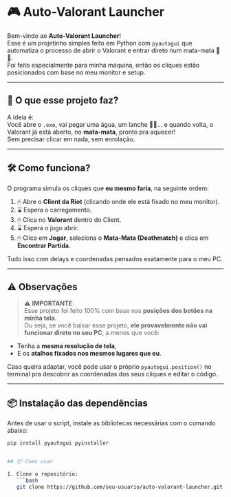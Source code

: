 # 🎮 Auto-Valorant Launcher

Bem-vindo ao **Auto-Valorant Launcher**!  
Esse é um projetinho simples feito em Python com `pyautogui` que automatiza o processo de abrir o Valorant e entrar direto num mata-mata 🧠💥.  
Foi feito especialmente para minha máquina, então os cliques estão posicionados com base no meu monitor e setup.

---

## 🚀 O que esse projeto faz?

A ideia é:  
Você abre o `.exe`, vai pegar uma água, um lanche 🥤🍪... e quando volta, o Valorant já está aberto, no **mata-mata**, pronto pra aquecer!  
Sem precisar clicar em nada, sem enrolação.

---

## 🛠 Como funciona?

O programa simula os cliques que **eu mesmo faria**, na seguinte ordem:

1. 🖱 Abre o **Client da Riot** (clicando onde ele está fixado no meu monitor).
2. ⌛ Espera o carregamento.
3. 🖱 Clica no **Valorant** dentro do Client.
4. ⌛ Espera o jogo abrir.
5. 🖱 Clica em **Jogar**, seleciona o **Mata-Mata (Deathmatch)** e clica em **Encontrar Partida**.

Tudo isso com delays e coordenadas pensados exatamente para o meu PC.




---

## ⚠️ Observações

> ⚠️ **IMPORTANTE**:  
Esse projeto foi feito 100% com base nas **posições dos botões na minha tela**.  
Ou seja, se você baixar esse projeto, **ele provavelmente não vai funcionar direto no seu PC**, a menos que você:
- Tenha a **mesma resolução de tela**,
- E os **atalhos fixados nos mesmos lugares que eu**.

Caso queira adaptar, você pode usar o próprio `pyautogui.position()` no terminal pra descobrir as coordenadas dos seus cliques e editar o código.

---
## 📦 Instalação das dependências

Antes de usar o script, instale as bibliotecas necessárias com o comando abaixo:

```bash
pip install pyautogui pyinstaller


## 📦 Como usar

1. Clone o repositório:
   ```bash
   git clone https://github.com/seu-usuario/auto-valorant-launcher.git
